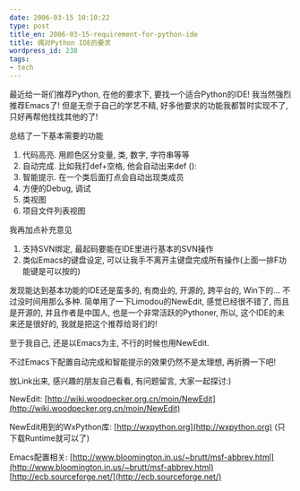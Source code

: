 ```yaml
---
date: 2006-03-15 10:10:22
type: post
title_en: 2006-03-15-requirement-for-python-ide
title: 偶对Python IDE的要求
wordpress_id: 238
tags:
- tech
---
```


最近给一哥们推荐Python, 在他的要求下, 要找一个适合Python的IDE! 我当然强烈推荐Emacs了! 但是无奈于自己的学艺不精, 好多他要求的功能我都暂时实现不了, 只好再帮他找找其他的了!

总结了一下基本需要的功能

1. 代码高亮. 用颜色区分变量, 类, 数字, 字符串等等
2. 自动完成. 比如我打def+空格, 他会自动出来def ():
3. 智能提示. 在一个类后面打点会自动出现类成员
4. 方便的Debug, 调试
5. 类视图
6. 项目文件列表视图

我再加点补充意见

1. 支持SVN绑定, 最起码要能在IDE里进行基本的SVN操作
2. 类似Emacs的键盘设定, 可以让我手不离开主键盘完成所有操作(上面一排F功能键是可以按的)

发现能达到基本功能的IDE还是蛮多的, 有商业的, 开源的, 跨平台的, Win下的... 不过没时间用那么多种. 简单用了一下Limodou的NewEdit, 感觉已经很不错了, 而且是开源的, 并且作者是中国人, 也是一个非常活跃的Pythoner, 所以, 这个IDE的未来还是很好的, 我就是把这个推荐给哥们的!

至于我自己, 还是以Emacs为主, 不行的时候也用NewEdit.

不过Emacs下配置自动完成和智能提示的效果仍然不是太理想, 再折腾一下吧!

放Link出来, 感兴趣的朋友自己看看, 有问题留言, 大家一起探讨:)

NewEdit: [http://wiki.woodpecker.org.cn/moin/NewEdit](http://wiki.woodpecker.org.cn/moin/NewEdit)

NewEdit用到的WxPython库: [http://wxpython.org](http://wxpython.org) (只下载Runtime就可以了)

Emacs配置相关:
[http://www.bloomington.in.us/~brutt/msf-abbrev.html](http://www.bloomington.in.us/~brutt/msf-abbrev.html)
[http://ecb.sourceforge.net/](http://ecb.sourceforge.net/)
